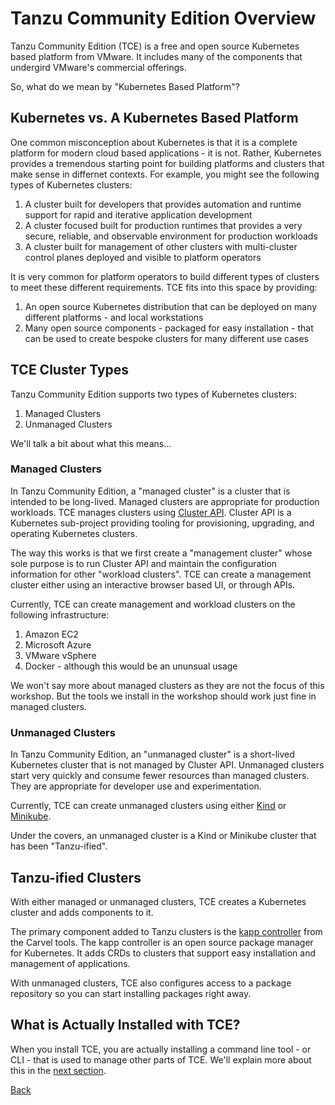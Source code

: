 # Tanzu Community Edition Overview

Tanzu Community Edition (TCE) is a free and open source Kubernetes based platform from VMware. It includes
many of the components that undergird VMware's commercial offerings.

So, what do we mean by "Kubernetes Based Platform"?

## Kubernetes vs. A Kubernetes Based Platform

One common misconception about Kubernetes is that it is a complete platform for modern cloud based applications -
it is not. Rather, Kubernetes provides a tremendous starting point for building platforms and clusters that make
sense in differnet contexts. For example, you might see the following types of Kubernetes clusters:

1. A cluster built for developers that provides automation and runtime support for rapid and
   iterative application development
1. A cluster focused built for production runtimes that provides a very secure, reliable, and observable
   environment for production workloads
1. A cluster built for management of other clusters with multi-cluster control planes deployed and
   visible to platform operators

It is very common for platform operators to build different types of clusters to meet these different requirements.
TCE fits into this space by providing:

1. An open source Kubernetes distribution that can be deployed on many different platforms - and local workstations
1. Many open source components - packaged for easy installation - that can be used to create bespoke clusters for
   many different use cases

## TCE Cluster Types

Tanzu Community Edition supports two types of Kubernetes clusters:

1. Managed Clusters
1. Unmanaged Clusters

We'll talk a bit about what this means...

### Managed Clusters

In Tanzu Community Edition, a "managed cluster" is a cluster that is intended to be long-lived. Managed clusters are
appropriate for production workloads. TCE manages clusters using [Cluster API](https://cluster-api.sigs.k8s.io/). Cluster API is a Kubernetes
sub-project providing tooling for provisioning, upgrading, and operating Kubernetes clusters.

The way this works is that we first create a "management cluster" whose sole purpose is to run Cluster API and maintain the configuration
information for other "workload clusters". TCE can create a management cluster either using an interactive browser based UI, or through
APIs.

Currently, TCE can create management and workload clusters on the following infrastructure:

1. Amazon EC2
1. Microsoft Azure
1. VMware vSphere
1. Docker - although this would be an ununsual usage

We won't say more about managed clusters as they are not the focus of this workshop. But the tools we install in the workshop should
work just fine in managed clusters.

### Unmanaged Clusters

In Tanzu Community Edition, an "unmanaged cluster" is a short-lived Kubernetes cluster that is not managed by Cluster API. Unmanaged clusters
start very quickly and consume fewer resources than managed clusters. They are appropriate for developer use and experimentation.

Currently, TCE can create unmanaged clusters using either [Kind](https://kind.sigs.k8s.io/) or [Minikube](https://minikube.sigs.k8s.io/docs/).

Under the covers, an unmanaged cluster is a Kind or Minikube cluster that has been "Tanzu-ified".

## Tanzu-ified Clusters

With either managed or unmanaged clusters, TCE creates a Kubernetes cluster and adds components to it.

The primary component added to Tanzu clusters is the [kapp controller](https://carvel.dev/kapp-controller/) from the Carvel tools. The kapp controller
is an open source package manager for Kubernetes. It adds CRDs to clusters that support easy installation and management of applications.

With unmanaged clusters, TCE also configures access to a package repository so you can start installing packages right away.

## What is Actually Installed with TCE?

When you install TCE, you are actually installing a command line tool - or CLI - that is used to manage other parts of TCE. We'll explain
more about this in the [next section](tce-clis.md).

[Back](index.md)
